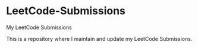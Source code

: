 # LeetCode-Submissions
My LeetCode Submissions

This is a repository where I maintain and update my LeetCode Submissions. 
